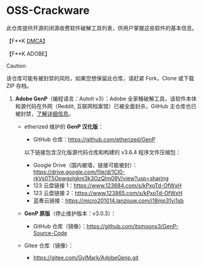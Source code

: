 # OSS-Crackware
此仓库提供开源的闭源收费软件破解工具列表，供用户掌握这些软件的基本信息。

【F**K [DMCA](https://baike.baidu.com/item/%E6%95%B0%E5%AD%97%E5%8D%83%E5%B9%B4%E7%89%88%E6%9D%83%E6%B3%95/618727)】

【F**K ADOBE】

> [!CAUTION]
>
> 该仓库可能有被封禁的风险，如果您想保留此仓库，请赶紧 Fork，Clone 或下载 ZIP 存档。

1. **Adobe GenP**（编程语言：Autolt v3）：Adobe 全家桶破解工具，该软件本体和源代码在外网（Reddit, 互联网档案馆）已被全面封杀，GitHub 主仓库也已被封禁，[了解详细信息](https://github.com/github/dmca/blob/master/2025/06/2025-06-18-adobe.md)。
   
    - etherized 维护的 **GenP 汉化版**：
      
      - GitHub 仓库：https://github.com/etherized/GenP

       以下链接包含汉化版源代码仓库和构建的 v3.6.4 程序文件压缩包：
   
         - Google Drive（国内被墙，链接可能被封）：https://drive.google.com/file/d/1CI0-rkVs0T5OpwgoIgkni3k3OzQIm09V/view?usp=sharing
         - 123 云盘链接 1：https://www.123684.com/s/kPxoTd-OfWxH
         - 123 云盘链接 2：https://www.123865.com/s/kPxoTd-OfWxH
         - 蓝奏云链接：https://micro201014.lanzouw.com/i18mp31yi1sb

   - **GenP 原版**（停止维护版本：v3.0.3）：

     - GitHub 仓库（镜像）：https://github.com/itsmoonx3/GenP-Source-Code

   - Gitee 仓库（镜像）：

     - https://gitee.com/GylMark/AdobeGenp.git
